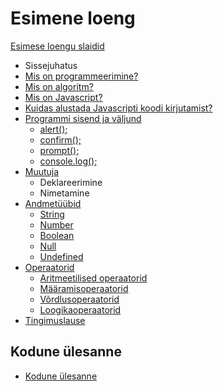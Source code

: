 # Esimene loeng

[Esimese loengu slaidid](../loeng_01/slaidid.pdf)

- Sissejuhatus
- [Mis on programmeerimine?](../../concepts/programmeerimine/about.md)
- [Mis on algoritm?](../../concepts/algoritm/about.md)
- [Mis on Javascript?](../../concepts/javascript/about.md)
- [Kuidas alustada Javascripti koodi kirjutamist?](../../concepts/alustamine/about.md)
- [Programmi sisend ja väljund](../../concepts/suhtlemine/about.md)
  - [alert();](../../concepts/alert/about.md)
  - [confirm();](../../concepts/confirm/about.md)
  - [prompt();](../../concepts/prompt/about.md)
  - [console.log();](../../concepts/console/about.md)
- [Muutuja](../../concepts/muutuja/about.md)
  - Deklareerimine
  - Nimetamine
- [Andmetüübid](../../concepts/andmetyybid/about.md)
  - [String](../../concepts/string/about.md)
  - [Number](../../concepts/number/about.md)
  - [Boolean](../../concepts/boolean/about.md)
  - [Null](../../concepts/null/about.md)
  - [Undefined](../../concepts/undefined/about.md)
- [Operaatorid](../../concepts/operaatorid/about.md)
  - [Aritmeetilised operaatorid](../../concepts/aritmeetilisedOperaatorid/about.md)
  - [Määramisoperaatorid](../../concepts/maaramisOperaatorid/about.md)
  - [Võrdlusoperaatorid](../../concepts/vordlusOperaatorid/about.md)
  - [Loogikaoperaatorid](../../concepts/loogikaOperaatorid/about.md)
- [Tingimuslause](../../concepts/tingimuslause/about.md)

## Kodune ülesanne

- [Kodune ülesanne](../../homework/lesson_01/about.md)